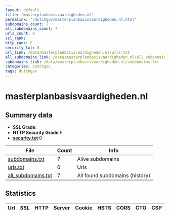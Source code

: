 ```yaml
---
layout: default
title: "masterplanbasisvaardigheden.nl"
permalink: "/dutchgov/masterplanbasisvaardigheden.nl.html"
subdomains_count: 7
all_subdomains_count: 7
urls_count: 0
ssl_rank: 
http_rank: F
security_txt: 0
url_link: /data/masterplanbasisvaardigheden.nl/urls.txt
all_subdomains_link: /data/masterplanbasisvaardigheden.nl/all_subdomains.txt
subdomains_link: /data/masterplanbasisvaardigheden.nl/subdomains.txt
categories: dutchgov
tags: dutchgov
---
```



# masterplanbasisvaardigheden.nl
## Summary data


 - **SSL Grade**:
 - **HTTP Security Grade**:F
 - **[security.txt](https://www.digitaleoverheid.nl/nieuws/standaard-security-txt-nu-verplicht-voor-overheid/)**:0


| File       | Count | Info |
|------------|-------|------|
|[subdomains.txt](/DutchGovScope/data/masterplanbasisvaardigheden.nl/subdomains.txt)|7|Alive subdomains|
|[urls.txt](/DutchGovScope/data/masterplanbasisvaardigheden.nl/urls.txt)|0|Urls|
|[all_subdomains.txt](/DutchGovScope/data/masterplanbasisvaardigheden.nl/all_subdomains.txt)|7|All found subdomains (history)|


## Statistics


| Url | SSL | HTTP | Server | Cookie | HSTS | CORS | CTO | CSP | XFO | XXP | RP |FP| Tech |Title |
|--------|-------|-------|------|------|------|------|------|------|------|------|------|------|------|------|

